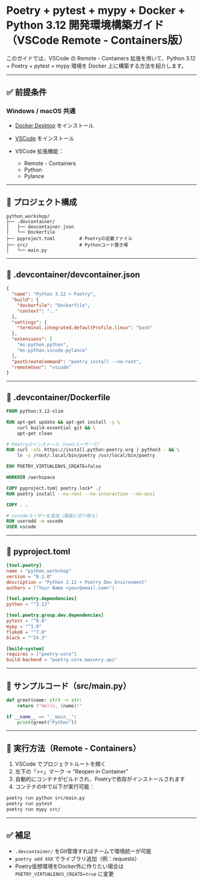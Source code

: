 # Poetry + pytest + mypy + Docker + Python 3.12 開発環境構築ガイド（VSCode Remote - Containers版）

このガイドでは、VSCode の Remote - Containers 拡張を用いて、Python 3.12 + Poetry + pytest + mypy 環境を Docker 上に構築する方法を紹介します。

---

## ✅ 前提条件

### Windows / macOS 共通

* [Docker Desktop](https://www.docker.com/products/docker-desktop/) をインストール
* [VSCode](https://code.visualstudio.com/) をインストール
* VSCode 拡張機能：

  * Remote - Containers
  * Python
  * Pylance

---

## 📁 プロジェクト構成

```
python_workshop/
├── .devcontainer/
│   ├── devcontainer.json
│   └── Dockerfile
├── pyproject.toml         # Poetryの定義ファイル
├── src/                   # Pythonコード置き場
│   └── main.py
```

---

## 📄 .devcontainer/devcontainer.json

```json
{
  "name": "Python 3.12 + Poetry",
  "build": {
    "dockerfile": "Dockerfile",
    "context": ".."
  },
  "settings": {
    "terminal.integrated.defaultProfile.linux": "bash"
  },
  "extensions": [
    "ms-python.python",
    "ms-python.vscode-pylance"
  ],
  "postCreateCommand": "poetry install --no-root",
  "remoteUser": "vscode"
}
```

---

## 📄 .devcontainer/Dockerfile

```dockerfile
FROM python:3.12-slim

RUN apt-get update && apt-get install -y \
    curl build-essential git && \
    apt-get clean

# Poetryのインストール（rootユーザーで）
RUN curl -sSL https://install.python-poetry.org | python3 - && \
    ln -s /root/.local/bin/poetry /usr/local/bin/poetry

ENV POETRY_VIRTUALENVS_CREATE=false

WORKDIR /workspace

COPY pyproject.toml poetry.lock* ./
RUN poetry install --no-root --no-interaction --no-ansi

COPY . .

# vscodeユーザーを追加（最後に切り替え）
RUN useradd -m vscode
USER vscode
```

---

## 📄 pyproject.toml

```toml
[tool.poetry]
name = "python_workshop"
version = "0.1.0"
description = "Python 3.12 + Poetry Dev Environment"
authors = ["Your Name <your@email.com>"]

[tool.poetry.dependencies]
python = "^3.12"

[tool.poetry.group.dev.dependencies]
pytest = "^8.0"
mypy = "^1.8"
flake8 = "^7.0"
black = "^24.3"

[build-system]
requires = ["poetry-core"]
build-backend = "poetry.core.masonry.api"
```

---

## 🧪 サンプルコード（src/main.py）

```python
def greet(name: str) -> str:
    return f"Hello, {name}!"

if __name__ == "__main__":
    print(greet("Python"))
```

---

## 🚀 実行方法（Remote - Containers）

1. VSCode でプロジェクトルートを開く
2. 左下の「><」マーク → "Reopen in Container"
3. 自動的にコンテナがビルドされ、Poetryで依存がインストールされます
4. コンテナの中で以下が実行可能：

```bash
poetry run python src/main.py
poetry run pytest
poetry run mypy src/
```

---

## ✅ 補足

* `.devcontainer/` をGit管理すればチームで環境統一が可能
* `poetry add XXX` でライブラリ追加（例：requests）
* Poetry仮想環境をDocker外に作りたい場合は `POETRY_VIRTUALENVS_CREATE=true` に変更



